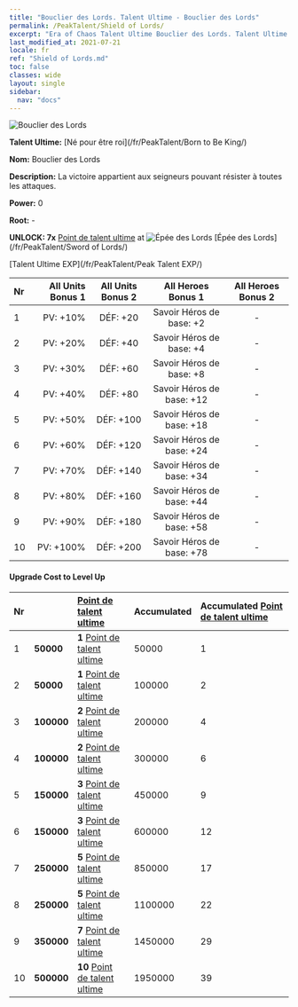 ```yaml
---
title: "Bouclier des Lords. Talent Ultime - Bouclier des Lords"
permalink: /PeakTalent/Shield of Lords/
excerpt: "Era of Chaos Talent Ultime Bouclier des Lords. Talent Ultime Bouclier des Lords. Bouclier des Lords"
last_modified_at: 2021-07-21
locale: fr
ref: "Shield of Lords.md"
toc: false
classes: wide
layout: single
sidebar:
  nav: "docs"
---
```


  ![Bouclier des Lords](/images/pt/talent_4302.png)

  **Talent Ultime:** [Né pour être roi](/fr/PeakTalent/Born to Be King/)

  **Nom:** Bouclier des Lords

  **Description:** La victoire appartient aux seigneurs pouvant résister à toutes les attaques.

  **Power:** 0

  **Root:** -

  **UNLOCK: 7x** [Point de talent ultime](/ItemsFR/con_934/) at ![Épée des Lords](/images/pt/talent_4301.png) [Épée des Lords](/fr/PeakTalent/Sword of Lords/)

  [Talent Ultime EXP](/fr/PeakTalent/Peak Talent EXP/)

  | Nr | All Units Bonus 1 | All Units Bonus 2 | All Heroes Bonus 1 | All Heroes Bonus 2 |
  |:---|--------------:|:-------------:|:-------------:|:-------------:|
  | 1 | PV: +10% | DÉF: +20 | Savoir Héros de base: +2 | - |
  | 2 | PV: +20% | DÉF: +40 | Savoir Héros de base: +4 | - |
  | 3 | PV: +30% | DÉF: +60 | Savoir Héros de base: +8 | - |
  | 4 | PV: +40% | DÉF: +80 | Savoir Héros de base: +12 | - |
  | 5 | PV: +50% | DÉF: +100 | Savoir Héros de base: +18 | - |
  | 6 | PV: +60% | DÉF: +120 | Savoir Héros de base: +24 | - |
  | 7 | PV: +70% | DÉF: +140 | Savoir Héros de base: +34 | - |
  | 8 | PV: +80% | DÉF: +160 | Savoir Héros de base: +44 | - |
  | 9 | PV: +90% | DÉF: +180 | Savoir Héros de base: +58 | - |
  | 10 | PV: +100% | DÉF: +200 | Savoir Héros de base: +78 | - |


#### Upgrade Cost to Level Up

  | Nr | <i class="fas fa-coins"/> | [Point de talent ultime](/ItemsFR/con_934/) | Accumulated <i class="fas fa-coins"/> | Accumulated [Point de talent ultime](/ItemsFR/con_934/) |
  |:---|:--------------|:-------------|:-------------|:-------------|
  | 1 | **50000** | **1** [Point de talent ultime](/ItemsFR/con_934/) | 50000 | 1 |
  | 2 | **50000** | **1** [Point de talent ultime](/ItemsFR/con_934/) | 100000 | 2 |
  | 3 | **100000** | **2** [Point de talent ultime](/ItemsFR/con_934/) | 200000 | 4 |
  | 4 | **100000** | **2** [Point de talent ultime](/ItemsFR/con_934/) | 300000 | 6 |
  | 5 | **150000** | **3** [Point de talent ultime](/ItemsFR/con_934/) | 450000 | 9 |
  | 6 | **150000** | **3** [Point de talent ultime](/ItemsFR/con_934/) | 600000 | 12 |
  | 7 | **250000** | **5** [Point de talent ultime](/ItemsFR/con_934/) | 850000 | 17 |
  | 8 | **250000** | **5** [Point de talent ultime](/ItemsFR/con_934/) | 1100000 | 22 |
  | 9 | **350000** | **7** [Point de talent ultime](/ItemsFR/con_934/) | 1450000 | 29 |
  | 10 | **500000** | **10** [Point de talent ultime](/ItemsFR/con_934/) | 1950000 | 39 |
